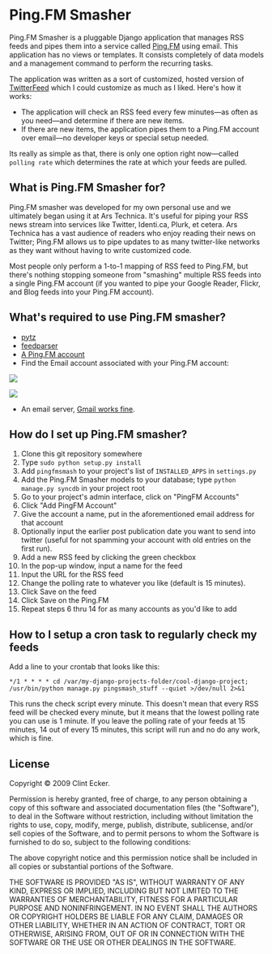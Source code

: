 Ping.FM Smasher
===============

Ping.FM Smasher is a pluggable Django application that manages RSS feeds and pipes them into a service called [Ping.FM](http://ping.fm) using email. This application has no views or templates.  It consists completely of data models and a management command to perform the recurring tasks.

The application was written as a sort of customized, hosted version of [TwitterFeed](http://twitterfeed.com) which I could customize as much as I liked.  Here's how it works:

* The application will check an RSS feed every few minutes—as often as you need—and determine if there are new items.
* If there are new items, the application pipes them to a Ping.FM account over email—no developer keys or special setup needed.

Its really as simple as that, there is only one option right now—called `polling rate` which determines the rate at which your feeds are pulled.

## What is Ping.FM Smasher for? ##

Ping.FM smasher was developed for my own personal use and we ultimately began using it at Ars Technica.  It's useful for piping your RSS news stream into services like Twitter, Identi.ca, Plurk, et cetera.  Ars Technica has a vast audience of readers who enjoy reading their news on Twitter; Ping.FM allows us to pipe updates to as many twitter-like networks as they want without having to write customized code.

Most people only perform a 1-to-1 mapping of RSS feed to Ping.FM, but there's nothing stopping someone from "smashing" multiple RSS feeds into a single Ping.FM account (if you wanted to pipe your Google Reader, Flickr, and Blog feeds into your Ping.FM account).

## What's required to use Ping.FM smasher? ##

- [pytz](http://pytz.sourceforge.net/)
- [feedparser](http://feedparser.org)
- [A Ping.FM account](https://ping.fm/signup/)
- Find the Email account associated with your Ping.FM account:

![](http://clintecker.com/Ping.fm___Your_Dashboard-20090221-173129.jpg)

![](http://clintecker.com/Ping.fm___Post_by_E-mail-20090221-173400.jpg)

- An email server, [Gmail works fine](http://nathanostgard.com/archives/2007/7/2/gmail_and_django/).

## How do I set up Ping.FM smasher? ##

1. Clone this git repository somewhere
2. Type `sudo python setup.py install`
3. Add `pingfmsmash` to your project's list of `INSTALLED_APPS` in `settings.py`
4. Add the Ping.FM Smasher models to your database; type `python manage.py syncdb` in your project root
5. Go to your project's admin interface, click on "PingFM Accounts" 
6. Click "Add PingFM Account"
7. Give the account a name, put in the aforementioned email address for that account
8. Optionally input the earlier post publication date you want to send into twitter (useful for not spamming your account with old entries on the first run).
9. Add a new RSS feed by clicking the green checkbox
10. In the pop-up window, input a name for the feed
11. Input the URL for the RSS feed
12. Change the polling rate to whatever you like (default is 15 minutes).
13. Click Save on the feed
14. Click Save on the Ping.FM
15. Repeat steps 6 thru 14 for as many accounts as you'd like to add

## How to I setup a cron task to regularly check my feeds ##

Add a line to your crontab that looks like this:

`*/1 * * * * cd /var/my-django-projects-folder/cool-django-project; /usr/bin/python manage.py pingsmash_stuff --quiet >/dev/null 2>&1`

This runs the check script every minute.  This doesn't mean that every RSS feed will be checked every minute, but it means that the lowest polling rate you can use is 1 minute.  If you leave the polling rate of your feeds at 15 minutes, 14 out of every 15 minutes, this script will run and no do any work, which is fine.

## License ##

Copyright &copy; 2009 Clint Ecker.

Permission is hereby granted, free of charge, to any person obtaining a copy of this software and associated documentation files (the "Software"), to deal in the Software without restriction, including without limitation the rights to use, copy, modify, merge, publish, distribute, sublicense, and/or sell copies of the Software, and to permit persons to whom the Software is furnished to do so, subject to the following conditions:

The above copyright notice and this permission notice shall be included in all copies or substantial portions of the Software.

THE SOFTWARE IS PROVIDED "AS IS", WITHOUT WARRANTY OF ANY KIND, EXPRESS OR IMPLIED, INCLUDING BUT NOT LIMITED TO THE WARRANTIES OF MERCHANTABILITY, FITNESS FOR A PARTICULAR PURPOSE AND NONINFRINGEMENT. IN NO EVENT SHALL THE AUTHORS OR COPYRIGHT HOLDERS BE LIABLE FOR ANY CLAIM, DAMAGES OR OTHER LIABILITY, WHETHER IN AN ACTION OF CONTRACT, TORT OR OTHERWISE, ARISING FROM, OUT OF OR IN CONNECTION WITH THE SOFTWARE OR THE USE OR OTHER DEALINGS IN THE SOFTWARE.



